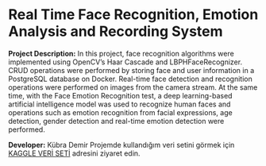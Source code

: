 # Real Time Face Recognition, Emotion Analysis and Recording System

**Project Description:** In this project, face recognition algorithms were implemented using OpenCV’s Haar Cascade and LBPHFaceRecognizer. CRUD operations were performed by storing face and user information in a PostgreSQL database on Docker. Real-time face detection and recognition operations were performed on images from the camera stream. At the same time, with the Face Emotion Recognition test, a deep learning-based artificial intelligence model was used to recognize human faces and operations such as emotion recognition from facial expressions, age detection, gender detection and real-time emotion detection were performed.

**Developer:** Kübra Demir
Projemde kullandığım veri setini görmek için [KAGGLE VERİ SETİ](https://www.kaggle.com/datasets/msambare/fer2013) adresini ziyaret edin.
